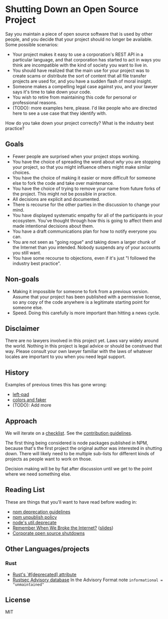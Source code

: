# Shutting Down an Open Source Project

Say you maintain a piece of open source software that is used by other people,
and you decide that your project should no longer be available.  Some possible
scenarios:

- Your project makes it easy to use a corporation's REST API in a particular
  language, and that corporation has started to act in ways you think are
  incompatible with the kind of society you want to live in.
- You should have realized that the main use for your project was to create
  scams or distribute the sort of content that all file transfer projects are
  used for, and you have a sudden flash of moral insight.
- Someone makes a compelling legal case against you, and your lawyer says it's
  time to take down your code.
- You wish to retire from maintaining this code for personal or professional
  reasons.
- (TODO): more examples here, please.  I'd like people who are directed here
  to see a use case that they identify with.

How do you take down your project correctly?  What is the industry best
practice?

## Goals

- Fewer people are surprised when your project stops working.
- You have the choice of spreading the word about *why* you are
  stopping your project, so that you might influence others might make similar
  choices.
- You have the choice of making it easier or more difficult for someone else
  to fork the code and take over maintenance.
- You have the choice of trying to remove your name from future forks of the
  project.  This might not be possible in practice.
- All decisions are explicit and documented.
- There is recourse for the other parties in the discussion to change your
  mind.
- You have displayed systematic empathy for all of the participants in your
  ecosystem.  You've thought through how this is going to affect them and made
  intentional decisions about them.
- You have a draft communications plan for how to notify everyone you can.
- You are not seen as "going rogue" and taking down a larger chunk of the
  Internet than you intended.  Nobody suspends any of your accounts you still
  want.
- You have some recourse to objections, even if it's just "I followed the
  industry best practice".  

## Non-goals

- Making it impossible for someone to fork from a previous version.  Assume
  that your project has been published with a permissive license, so any copy
  of the code anywhere is a legitimate starting point for someone else.
- Speed.  Doing this carefully is more important than hitting a news cycle.

## Disclaimer

There are no lawyers involved in this project yet.  Laws vary widely around
the world.  Nothing in this project is legal advice or should be construed
that way.  Please consult your own lawyer familiar with the laws of whatever
locales are important to you when you need legal support.

## History

Examples of previous times this has gone wrong:

- [left-pad](https://qz.com/646467/how-one-programmer-broke-the-internet-by-deleting-a-tiny-piece-of-code)
- [colors and faker](https://www.bleepingcomputer.com/news/security/dev-corrupts-npm-libs-colors-and-faker-breaking-thousands-of-apps/)
- (TODO): Add more

## Approach

We will iterate on a [checklist](shutdown-steps.md).  See the
[contribution guidelines](CONTRIBUTING.md).  

The first thing being considered is node packages published in NPM, because
that's the first project the original author was interested in shutting down.
There will likely need to be multiple sub-lists for different kinds of
projects as people want to work on those.

Decision making will be by fiat after discussion until we get to the point
where we need something else.

## Reading List

These are things that you'll want to have read before wading in:

- [npm deprecation guidelines](https://docs.npmjs.com/deprecating-and-undeprecating-packages-or-package-versions)
- [npm unpublish policy](https://docs.npmjs.com/policies/unpublish)
- [node's util.deprecate](https://nodejs.org/dist/latest-v19.x/docs/api/util.html#utildeprecatefn-msg-code)
- [Remember When We Broke the Internet?](https://www.youtube.com/watch?v=uvdzTD6ZAlY) ([slides](https://docs.google.com/presentation/d/1JWzE92jykf7PwMFFCwzr4ok8A2bwKv8yHXvZ2uGy0bs/edit#slide=id.gf71d39d4d6_0_0))
- [Corporate open source shutdowns](https://github.com/todogroup/guides/blob/master/shutting-down-an-open-source-project.md#killing-a-project-outright)

## Other Languages/projects

### Rust

- [Rust's `#[deprecated] attribute](https://doc.rust-lang.org/reference/attributes/diagnostics.html#the-deprecated-attribute)
- [Rustsec Advisory database](https://github.com/RustSec/advisory-db) In the Advisory Format note `informational = "unmaintained"`

## License

MIT
